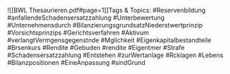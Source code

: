 
![[BWL Thesaurieren.pdf#page=1]]Tags & Topics:
   #Reservenbildung
   #anfallendeSchadensersatzzahlung
   #Unterbewertung
   #Unternehmensdurch
   #BilanzierungsgrundsatzNiederstwertprinzip
   #Vorsichtsprinzips
   #Gerichtsverfahren
   #Aktivum
   #verlangtVermgensgegenstnde
   #Mglichkeit
   #Eigenkapitalbestandteile
   #Brsenkurs
   #Rendite
   #Gebuden
   #rendite
   #Eigentmer
   #Strafe
   #Schadensersatzzahlung
   #Entstehen
   #zurWertanlage
   #Rcklagen
   #Lebens
   #Bilanzpositionen
   #EineAnpassung
   #sindGrund